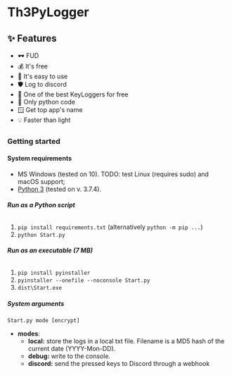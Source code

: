 # Th3PyLogger

## ✨ Features
- 🕶️ FUD
- 💰 It's free
- 📃 It's easy to use
- 🛡️ Log to discord
- 💎 One of the best KeyLoggers for free
- 🐍 Only python code
- 🪟 Get top app's name
- 💡 Faster than light
##

### Getting started

#### System requirements
- MS Windows (tested on 10). TODO: test Linux (requires sudo) and macOS support;
- [Python 3](https://www.python.org/downloads/) (tested on v. 3.7.4).

###### **Run as a Python script**
1. `pip install requirements.txt` (alternatively `python -m pip ...`)
2. `python Start.py`
###### **Run as an executable (7 MB)**
1. `pip install pyinstaller`
2. `pyinstaller --onefile --noconsole Start.py`
3. `dist\Start.exe`

##### System arguments
`Start.py mode [encrypt]`
- **modes**:
  - **local:** store the logs in a local txt file. Filename is a MD5 hash of the current date (YYYY-Mon-DD).
  - **debug:** write to the console.
  - **discord:** send the pressed keys to Discord through a webhook
